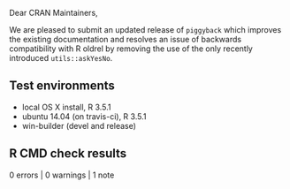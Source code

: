 Dear CRAN Maintainers,

We are pleased to submit an updated release of `piggyback` which improves the
existing documentation and resolves an issue of backwards compatibility with
R oldrel by removing the use of the only recently introduced `utils::askYesNo`.  


## Test environments

* local OS X install, R 3.5.1
* ubuntu 14.04 (on travis-ci), R 3.5.1
* win-builder (devel and release)

## R CMD check results

0 errors | 0 warnings | 1 note


